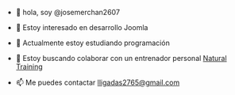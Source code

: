 - 👋 hola, soy @josemerchan2607

- 👀 Estoy interesado en desarrollo Joomla

- 🌱 Actualmente estoy estudiando programación

- 💞️ Estoy buscando colaborar con un entrenador personal <a href="https://naturaltraining.eu/"> Natural Training</a>

- 📫 Me puedes contactar lligadas2765@gmail.com

